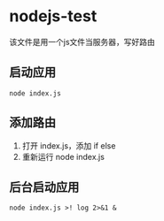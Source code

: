 # nodejs-test
该文件是用一个js文件当服务器，写好路由

## 启动应用

`node index.js`

## 添加路由

1. 打开 index.js，添加 if else
2. 重新运行 node index.js

## 后台启动应用

`node index.js >! log 2>&1 &`
